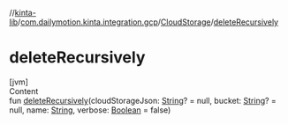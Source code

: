 //[kinta-lib](../../../index.md)/[com.dailymotion.kinta.integration.gcp](../index.md)/[CloudStorage](index.md)/[deleteRecursively](delete-recursively.md)



# deleteRecursively  
[jvm]  
Content  
fun [deleteRecursively](delete-recursively.md)(cloudStorageJson: [String](https://kotlinlang.org/api/latest/jvm/stdlib/kotlin/-string/index.html)? = null, bucket: [String](https://kotlinlang.org/api/latest/jvm/stdlib/kotlin/-string/index.html)? = null, name: [String](https://kotlinlang.org/api/latest/jvm/stdlib/kotlin/-string/index.html), verbose: [Boolean](https://kotlinlang.org/api/latest/jvm/stdlib/kotlin/-boolean/index.html) = false)  



